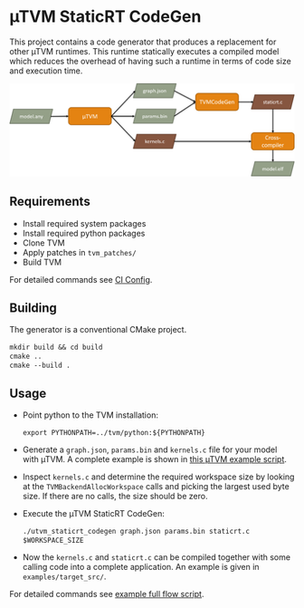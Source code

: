 # µTVM StaticRT CodeGen

This project contains a code generator that produces a replacement for other µTVM runtimes. This runtime statically executes a compiled model which reduces the overhead of having such a runtime in terms of code size and execution time.

![Tool flow](doc/flow.png)


## Requirements

- Install required system packages
- Install required python packages
- Clone TVM
- Apply patches in `tvm_patches/`
- Build TVM

For detailed commands see [CI Config](.github/workflows/ci.yml).

## Building

The generator is a conventional CMake project.

    mkdir build && cd build
    cmake ..
    cmake --build .

## Usage

- Point python to the TVM installation:

      export PYTHONPATH=../tvm/python:${PYTHONPATH}

- Generate a `graph.json`, `params.bin` and `kernels.c` file for your model with µTVM. A complete example is shown in [this µTVM example script](examples/utvm_gen_graph_and_params.py).

- Inspect `kernels.c` and determine the required workspace size by looking at the `TVMBackendAllocWorkspace` calls and picking the largest used byte size. If there are no calls, the size should be zero.

- Execute the µTVM StaticRT CodeGen:

      ./utvm_staticrt_codegen graph.json params.bin staticrt.c $WORKSPACE_SIZE

- Now the `kernels.c` and `staticrt.c` can be compiled together with some calling code into a complete application. An example is given in `examples/target_src/`.

For detailed commands see [example full flow script](examples/run_flow.sh).
